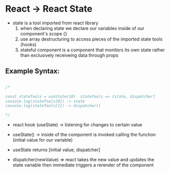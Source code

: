 # React -> React State
- state is a tool imported from react library 
    1. when declaring state we declare our variables inside of our component's scope {}
    2. use array destructuring to access pieces of the imported state tools (hooks)
    3. stateful component is a component that monitors its own state rather than exclusively receiveing data through props 

## Example Syntax: 
    
 ```js

 /*
 
 const stateTools = useState(10)  stateTools => [state, dispatcher]
 console.log(stateTools[0]) -> state
console.log(stateTools[1]) -> dispatcher()

 */

 ```
    
- react hook (useState) -> listening for changes to certain value
     
- useState() -> inside of the component is invoked calling the function (initial value for our variable)
     
- useState returns  [initial value, dispatcher] 
    
- dispatcher(newValue) => react takes the new value and updates the state variable then immediate triggers a rerender of the component
     
